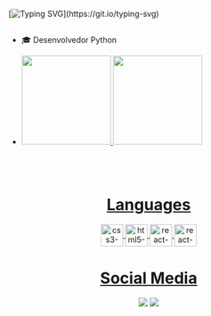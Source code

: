 [![Typing SVG](https://readme-typing-svg.herokuapp.com/?color=00FF00&size=35&center=true&vCenter=true&width=1000&lines=Hello!+;I+am+Samuel+Gonçalves,+Developer.)](https://git.io/typing-svg)
##
- 🎓 Desenvolvedor Python

- <div>
  <a href="https://github.com/Samuelgosilva">
  <div style="display: flex, gap: 50px">
    <img height="160em" src="https://github-readme-stats.vercel.app/api?username=Samuelgosilva&show_icons=true&theme=dark&include_all_commits=true&count_private=true"/>
    <img height="160em" src="https://github-readme-stats.vercel.app/api/top-langs/?username=Samuelgosilva&layout=compact&langs_count=16&theme=dark"/>
  </div>
</div>
<br>

<div  align="center"> 
  <div style="display: inline_block"><br>
  <h1 align="center"> Languages </h1>
    
<div>
<img align="center" height="40" width="40" alt="css3-icon" <img src="https://cdn.jsdelivr.net/gh/devicons/devicon/icons/css3/css3-original.svg" />    
<img align="center" height="40" width="40" alt="html5-icon" <img src="https://cdn.jsdelivr.net/gh/devicons/devicon/icons/html5/html5-original.svg" />
<img align="center" height="40" width="40" alt="react-icon" <img src="https://cdn.jsdelivr.net/gh/devicons/devicon@latest/icons/python/python-original-wordmark.svg" />
<img align="center" height="40" width="40" alt="react-icon" <img src="https://cdn.jsdelivr.net/gh/devicons/devicon@latest/icons/jupyter/jupyter-original-wordmark.svg" />
          
        



                
               
 </div>
 
 <h1 align="center">Social Media</h1>
<a href= "https://www.instagram.com/eusamuu_/" target="_blank"><img src="https://img.shields.io/badge/Instagram-E4405F?style=for-the-badge&logo=instagram&logoColor=white" target="_blank"></a>
<a href= "mailto:samuelesilva@hotmail.com"><img src="https://img.shields.io/badge/Gmail-D14836?style=for-the-badge&logo=gmail&logoColor=white" target="_blank"></a>



